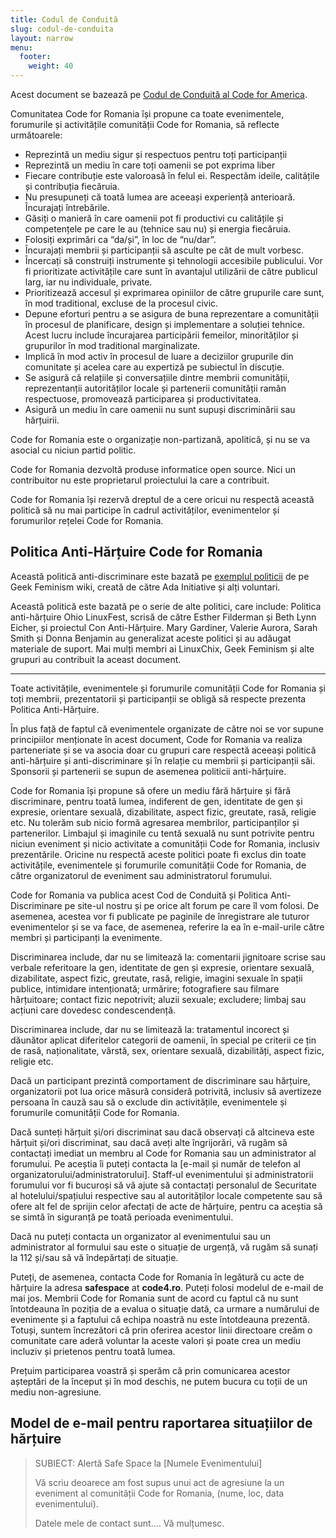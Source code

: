 ```yaml
---
title: Codul de Conduită
slug: codul-de-conduita
layout: narrow
menu: 
  footer:
    weight: 40
---
```

Acest document se bazează pe [Codul de Conduită al Code for America](https://github.com/codeforamerica/codeofconduct).

Comunitatea Code for Romania își propune ca toate evenimentele, forumurile și activitățile comunității Code for Romania, să reflecte următoarele:

- Reprezintă un mediu sigur și respectuos pentru toți participanții
- Reprezintă un mediu în care toți oamenii se pot exprima liber
- Fiecare contribuție este valoroasă în felul ei. Respectăm ideile, calitățile și contribuția fiecăruia.
- Nu presupuneți că toată lumea are aceeași experiență anterioară. Încurajați întrebările.
- Găsiți o manieră în care oamenii pot fi productivi cu calitățile și competențele pe care le au (tehnice sau nu) și energia fiecăruia.
- Folosiți exprimări ca “da/și”, în loc de “nu/dar”.
- Încurajați membrii și participanții să asculte pe cât de mult vorbesc.
- Încercați să construiți instrumente și tehnologii accesibile publicului. Vor fi prioritizate activitățile care sunt în avantajul utilizării de către publicul larg, iar nu individuale, private.
- Prioritizează accesul și exprimarea opiniilor de către grupurile care sunt, în mod traditional, excluse de la procesul civic.
- Depune eforturi pentru a se asigura de buna reprezentare a comunității în procesul de planificare, design și implementare a soluției tehnice. Acest lucru include încurajarea participării femeilor, minorităților și grupurilor în mod traditional marginalizate.
- Implică în mod activ în procesul de luare a deciziilor grupurile din comunitate și acelea care au expertiză pe subiectul în discuție.
- Se asigură că relațiile și conversațiile dintre membrii comunității, reprezentanții autorităților locale și partenerii comunității ramân respectuose, promovează participarea și productivitatea.
- Asigură un mediu în care oamenii nu sunt supuși discriminării sau hărțuirii.

Code for Romania este o organizație non-partizană, apolitică, și nu se va asocial cu niciun partid politic.

Code for Romania dezvoltă produse informatice open source. Nici un contribuitor nu este proprietarul proiectului la care a contribuit.

Code for Romania își rezervă dreptul de a cere oricui nu respectă această politică să nu mai participe în cadrul activităților, evenimentelor și forumurilor rețelei Code for Romania.

## Politica Anti-Hărțuire Code for Romania

Această politică anti-discriminare este bazată pe [exemplul politicii](http://geekfeminism.wikia.com/wiki/Conference_anti-harassment/Policy) de pe Geek Feminism wiki, creată de către Ada Initiative și alți voluntari.

Această politică este bazată pe o serie de alte politici, care include: Politica anti-hărțuire Ohio LinuxFest, scrisă de către Esther Filderman și Beth Lynn Eicher, și proiectul Con Anti-Hărțuire. Mary Gardiner, Valerie Aurora, Sarah Smith și Donna Benjamin au generalizat aceste politici și au adăugat materiale de suport. Mai mulți membri ai LinuxChix, Geek Feminism și alte grupuri au contribuit la aceast document.

* * * 

Toate activitățile, evenimentele și forumurile comunității Code for Romania și toți membrii, prezentatorii și participanții se obligă să respecte prezenta Politica Anti-Hărțuire.

În plus față de faptul că evenimentele organizate de către noi se vor supune principiilor menționate în acest document, Code for Romania va realiza parteneriate și se va asocia doar cu grupuri care respectă aceeași politică anti-hărțuire și anti-discriminare și în relație cu membrii și participanții săi. Sponsorii și partenerii se supun de asemenea politicii anti-hărțuire.

Code for Romania își propune să ofere un mediu fără hărțuire și fără discriminare, pentru toată lumea, indiferent de gen, identitate de gen și expresie, orientare sexuală, dizabilitate, aspect fizic, greutate, rasă, religie etc. Nu tolerăm sub nicio formă agresarea membrilor, participanților și partenerilor. Limbajul și imaginile cu tentă sexuală nu sunt potrivite pentru niciun eveniment și nicio activitate a comunității Code for Romania, inclusiv prezentările. Oricine nu respectă aceste politici poate fi exclus din toate activitățile, evenimentele și forumurile comunității Code for Romania, de către organizatorul de eveniment sau administratorul forumului.

Code for Romania va publica acest Cod de Conduită și Politica Anti-Discriminare pe site-ul nostru și pe orice alt forum pe care îl vom folosi. De asemenea, acestea vor fi publicate pe paginile de înregistrare ale tuturor evenimentelor și se va face, de asemenea, referire la ea în e-mail-urile către membri și participanți la evenimente.

Discriminarea include, dar nu se limitează la: comentarii jignitoare scrise sau verbale referitoare la gen, identitate de gen și expresie, orientare sexuală, dizabilitate, aspect fizic, greutate, rasă, religie, imagini sexuale în spații publice, intimidare intenționată; urmărire; fotografiere sau filmare hărțuitoare; contact fizic nepotrivit; aluzii sexuale; excludere; limbaj sau acțiuni care dovedesc condescendență.

Discriminarea include, dar nu se limitează la: tratamentul incorect și dăunător aplicat diferitelor categorii de oamenii, în special pe criterii ce țin de rasă, naționalitate, vârstă, sex, orientare sexuală, dizabilități, aspect fizic, religie etc.

Dacă un participant prezintă comportament de discriminare sau hărțuire, organizatorii pot lua orice măsură consideră potrivită, inclusiv să avertizeze persoana în cauză sau să o exclude din activitățile, evenimentele și forumurile comunității Code for Romania.

Dacă sunteți hărțuit și/ori discriminat sau dacă observați că altcineva este hărțuit și/ori discriminat, sau dacă aveți alte îngrijorări, vă rugăm să contactați imediat un membru al Code for Romania sau un administrator al forumului. Pe aceștia îi puteți contacta la [e-mail și număr de telefon al organizatorului/administratorului]. Staff-ul evenimentului și administratorii forumului vor fi bucuroși să vă ajute să contactați personalul de Securitate al hotelului/spațiului respective sau al autorităților locale competente sau să ofere alt fel de sprijin celor afectați de acte de hărțuire, pentru ca aceștia să se simtă în siguranță pe toată perioada evenimentului.

Dacă nu puteți contacta un organizator al evenimentului sau un administrator al formului sau este o situație de urgență, vă rugăm să sunați la 112 și/sau să vă îndepărtați de situație.

Puteți, de asemenea, contacta Code for Romania în legătură cu acte de hărțuire la adresa **safespace** at **code4.ro**. Puteți folosi modelul de e-mail de mai jos. Membrii Code for Romania sunt de acord cu faptul că nu sunt întotdeauna în poziția de a evalua o situație dată, ca urmare a numărului de evenimente și a faptului că echipa noastră nu este întotdeauna prezentă. Totuși, suntem încrezători că prin oferirea acestor linii directoare creăm o comunitate care aderă voluntar la aceste valori și poate crea un mediu incluziv și prietenos pentru toată lumea.

Prețuim participarea voastră și sperăm că prin comunicarea acestor așteptări de la început și în mod deschis, ne putem bucura cu toții de un mediu non-agresiune.

## Model de e-mail pentru raportarea situațiilor de hărțuire

>SUBIECT: Alertă Safe Space la [Numele Evenimentului]
>
>Vă scriu deoarece am fost supus unui act de agresiune la un eveniment al comunității Code for Romania, (nume, loc, data evenimentului).
>
>Datele mele de contact sunt…. Vă mulțumesc.
